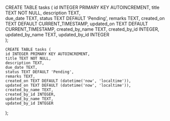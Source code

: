 CREATE TABLE tasks (
    id INTEGER PRIMARY KEY AUTOINCREMENT,
    title TEXT NOT NULL,
    description TEXT,    
    due_date TEXT, 
    status TEXT DEFAULT 'Pending',
    remarks TEXT,
    created_on TEXT DEFAULT CURRENT_TIMESTAMP,
    updated_on TEXT DEFAULT CURRENT_TIMESTAMP, 
    created_by_name TEXT,
    created_by_id INTEGER,
    updated_by_name TEXT, 
    updated_by_id INTEGER  
    );

    CREATE TABLE tasks (
    id INTEGER PRIMARY KEY AUTOINCREMENT,
    title TEXT NOT NULL,
    description TEXT,    
    due_date TEXT, 
    status TEXT DEFAULT 'Pending',
    remarks TEXT,
    created_on TEXT DEFAULT (datetime('now', 'localtime')),
    updated_on TEXT DEFAULT (datetime('now', 'localtime')), 
    created_by_name TEXT,
    created_by_id INTEGER,
    updated_by_name TEXT, 
    updated_by_id INTEGER  
);
